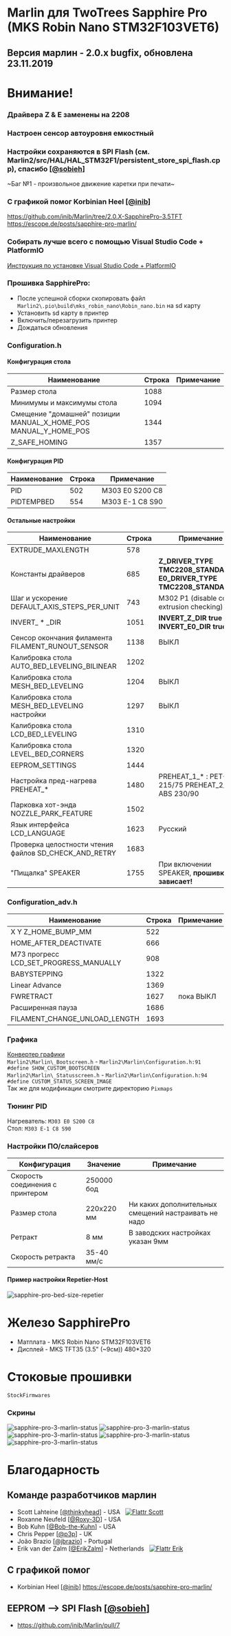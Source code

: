 # Marlin для TwoTrees Sapphire Pro (MKS Robin Nano STM32F103VET6)
## Версия марлин - 2.0.x bugfix, обновлена 23.11.2019

# Внимание!
### Драйвера Z & E заменены на 2208
### Настроен сенсор автоуровня емкостный
### Настройки сохраняются в SPI Flash (см. Marlin2/src/HAL/HAL_STM32F1/persistent_store_spi_flash.cpp), спасибо [[@sobieh](https://github.com/sobieh)]
~Баг №1 - произвольное движение каретки при печати~

### С графикой помог Korbinian Heel [[@inib](https://github.com/inib)]
https://github.com/inib/Marlin/tree/2.0.X-SapphirePro-3.5TFT<br/>
https://escope.de/posts/sapphire-pro-marlin/<br/>

### Собирать лучше всего с помощью Visual Studio Code + PlatformIO
[Инструкция по установке Visual Studio Code + PlatformIO](https://docs.platformio.org/en/latest/ide/vscode.html)<br/>

### Прошивка SapphirePro:
* После успешной сборки скопировать файл `Marlin2\.pio\build\mks_robin_nano\Robin_nano.bin` на sd карту
* Установить sd карту в принтер
* Включить/перезагрузить принтер
* Дождаться обновления

### Configuration.h
#### Конфигурация стола
  Наименование                                                      |Строка |Примечание
  ------------------------------------------------------------------|-------|----------
  Размер стола                                                      |   1088|
  Минимумы и максимумы стола                                        |   1094|
  Смещение "домашней" позиции MANUAL_X_HOME_POS MANUAL_Y_HOME_POS   |   1344|
  Z_SAFE_HOMING                                                     |   1357|
#### Конфигурация PID
  Наименование                                                      |Строка |Примечание
  ------------------------------------------------------------------|-------|----------
  PID                                                               |    502|M303 E0 S200 C8
  PIDTEMPBED                                                        |    554|M303 E-1 C8 S90
#### Остальные настройки
  Наименование                                                      |Строка |Примечание
  ------------------------------------------------------------------|-------|----------
  EXTRUDE_MAXLENGTH                                                 |    578|
  Константы драйверов                                               |    685|**Z_DRIVER_TYPE  TMC2208_STANDALONE** **E0_DRIVER_TYPE TMC2208_STANDALONE**
  Шаг и ускорение DEFAULT_AXIS_STEPS_PER_UNIT                       |    743|M302 P1 (disable cold extrusion checking)
  INVERT_ * _DIR                                                    |   1051|**INVERT_Z_DIR true** **INVERT_E0_DIR true**
  Сенсор окончания филамента FILAMENT_RUNOUT_SENSOR                 |   1138|ВЫКЛ
  Калибровка стола AUTO_BED_LEVELING_BILINEAR                       |   1202|
  Калибровка стола MESH_BED_LEVELING                                |   1204|ВЫКЛ
  Калибровка стола MESH_BED_LEVELING настройки                      |   1297|ВЫКЛ
  Калибровка стола LCD_BED_LEVELING                                 |   1310|
  Калибровка стола LEVEL_BED_CORNERS                                |   1320|
  EEPROM_SETTINGS                                                   |   1444|
  Настройка пред-нагрева PREHEAT_*                                  |   1480|PREHEAT_1_* : PET-G 215/75 PREHEAT_2_* : ABS 230/90
  Парковка хот-энда NOZZLE_PARK_FEATURE                             |   1502|
  Язык интерфейса LCD_LANGUAGE                                      |   1623|Русский
  Проверка целостности чтения файлов SD_CHECK_AND_RETRY             |   1683|
  "Пищалка" SPEAKER                                                 |   1755|При включении SPEAKER, **прошивка зависает!**
  
  
### Configuration_adv.h
  Наименование                                                      |Строка |Примечание
  ------------------------------------------------------------------|-------|----------
  X Y Z_HOME_BUMP_MM                                                |    522|
  HOME_AFTER_DEACTIVATE                                             |    666|
  M73 прогресс LCD_SET_PROGRESS_MANUALLY                            |    908|
  BABYSTEPPING                                                      |   1322|
  Linear Advance                                                    |   1369|
  FWRETRACT                                                         |   1627|пока ВЫКЛ
  Расширенная пауза                                                 |   1686|
  FILAMENT_CHANGE_UNLOAD_LENGTH                                     |   1693|

### Графика
[Конвертер графики](http://marlinfw.org/tools/u8glib/converter.html)<br/>
`Marlin2\Marlin\_Bootscreen.h` - `Marlin2\Marlin\Configuration.h:91 #define SHOW_CUSTOM_BOOTSCREEN`<br/>
`Marlin2\Marlin\_Statusscreen.h` - `Marlin2\Marlin\Configuration.h:94 #define CUSTOM_STATUS_SCREEN_IMAGE`<br/>
Так же для модификации смотрите директорию `Pixmaps`<br/>

### Тюнинг PID
Нагреватель: `M303 E0 S200 C8`<br/>
Стол: `M303 E-1 C8 S90`<br/>

### Настройки ПО/слайсеров
  Конфигурация|Значение|Примечание
  ------------|----|------
  Скорость соединения с принтером|250000 бод|
  Размер стола|220х220 мм|Ни каких дополнительных смещений настраивать не надо
  Ретракт|8 мм|В заводских настройках указан 9мм
  Скорость ретракта|35-40 мм/c|

#### Пример настройки Repetier-Host
![sapphire-pro-bed-size-repetier](Docs/hints/sapphire-pro-bed-size-repetier.png?raw=true "Размер стола в Repetier-Host")

# Железо SapphirePro
 - Матплата - MKS Robin Nano STM32F103VET6
 - Дисплей - MKS TFT35 (3.5" (~9см)) 480*320<br/>

# Стоковые прошивки
`StockFirmwares`

### Скрины
![sapphire-pro-3-marlin-status](Docs/hints-3/boot1.jpg?raw=true)
![sapphire-pro-3-marlin-status](Docs/hints-3/boot2.jpg?raw=true)
![sapphire-pro-3-marlin-status](Docs/hints-3/status.jpg?raw=true)
![sapphire-pro-3-marlin-status](Docs/hints-3/menu.jpg?raw=true)
![sapphire-pro-3-marlin-status](Docs/hints-3/about.jpg?raw=true)

# Благодарность
## Команде разработчиков марлин
 - Scott Lahteine [[@thinkyhead](https://github.com/thinkyhead)] - USA &nbsp; [![Flattr Scott](http://api.flattr.com/button/flattr-badge-large.png)](https://flattr.com/submit/auto?user_id=thinkyhead&url=https://github.com/MarlinFirmware/Marlin&title=Marlin&language=&tags=github&category=software)
 - Roxanne Neufeld [[@Roxy-3D](https://github.com/Roxy-3D)] - USA
 - Bob Kuhn [[@Bob-the-Kuhn](https://github.com/Bob-the-Kuhn)] - USA
 - Chris Pepper [[@p3p](https://github.com/p3p)] - UK
 - João Brazio [[@jbrazio](https://github.com/jbrazio)] - Portugal
 - Erik van der Zalm [[@ErikZalm](https://github.com/ErikZalm)] - Netherlands &nbsp; [![Flattr Erik](http://api.flattr.com/button/flattr-badge-large.png)](https://flattr.com/submit/auto?user_id=ErikZalm&url=https://github.com/MarlinFirmware/Marlin&title=Marlin&language=&tags=github&category=software)
## С графикой помог
 - Korbinian Heel [[@inib](https://github.com/inib)] https://escope.de/posts/sapphire-pro-marlin/
## EEPROM --> SPI Flash [[@sobieh](https://github.com/sobieh)]
 - https://github.com/inib/Marlin/pull/7
 
